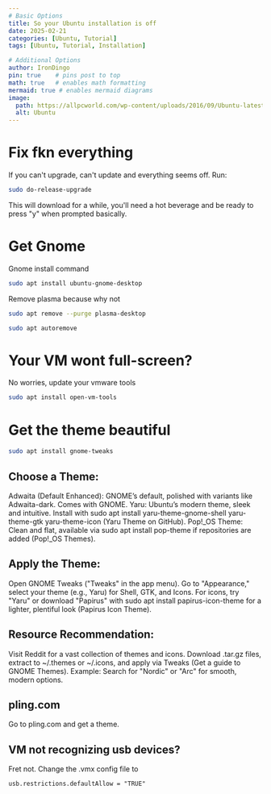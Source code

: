 ```yaml
---
# Basic Options
title: So your Ubuntu installation is off
date: 2025-02-21
categories: [Ubuntu, Tutorial]
tags: [Ubuntu, Tutorial, Installation]

# Additional Options
author: IronDingo
pin: true    # pins post to top
math: true   # enables math formatting
mermaid: true # enables mermaid diagrams
image:
  path: https://allpcworld.com/wp-content/uploads/2016/09/Ubuntu-latest-version-free-download.jpg
  alt: Ubuntu
---
```


# Fix fkn everything

If you can't upgrade, can't update and everything seems off. Run:

```bash
sudo do-release-upgrade
```

This will download for a while, you'll need a hot beverage and be ready to press "y" when prompted basically.


# Get Gnome
Gnome install command
```bash
sudo apt install ubuntu-gnome-desktop
```

Remove plasma because why not
```bash
sudo apt remove --purge plasma-desktop
```
```bash
sudo apt autoremove
```

# Your VM wont full-screen?
No worries, update your vmware tools
```bash
sudo apt install open-vm-tools
```

# Get the theme beautiful

```bash
sudo apt install gnome-tweaks
```

## Choose a Theme:
Adwaita (Default Enhanced): GNOME’s default, polished with variants like Adwaita-dark. Comes with GNOME.
Yaru: Ubuntu’s modern theme, sleek and intuitive. Install with sudo apt install yaru-theme-gnome-shell yaru-theme-gtk yaru-theme-icon (Yaru Theme on GitHub).
Pop!_OS Theme: Clean and flat, available via sudo apt install pop-theme if repositories are added (Pop!_OS Themes).

## Apply the Theme:
Open GNOME Tweaks ("Tweaks" in the app menu).
Go to "Appearance," select your theme (e.g., Yaru) for Shell, GTK, and Icons.
For icons, try "Yaru" or download "Papirus" with sudo apt install papirus-icon-theme for a lighter, plentiful look (Papirus Icon Theme).

## Resource Recommendation:
Visit Reddit for a vast collection of themes and icons. Download .tar.gz files, extract to ~/.themes or ~/.icons, and apply via Tweaks (Get a guide to GNOME Themes).
Example: Search for "Nordic" or "Arc" for smooth, modern options.

## pling.com

Go to pling.com and get a theme.



## VM not recognizing usb devices?

Fret not. Change the .vmx config file to

```md
usb.restrictions.defaultAllow = "TRUE"
```
